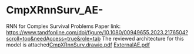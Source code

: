 # CmpXRnnSurv_AE-
RNN for Complex Survival Problems
Paper link: https://www.tandfonline.com/doi/figure/10.1080/00949655.2023.2176504?scroll=top&needAccess=true&role=tab
The reviewed architecture for this model is attached[CmpXRnnSurv.drawio.pdf](https://github.com/martinpius/CmpXRnnSurv_AE-/files/11137771/CmpXRnnSurv.drawio.pdf)
[ExternalAE.pdf](https://github.com/martinpius/CmpXRnnSurv_AE-/files/11137772/ExternalAE.pdf)
